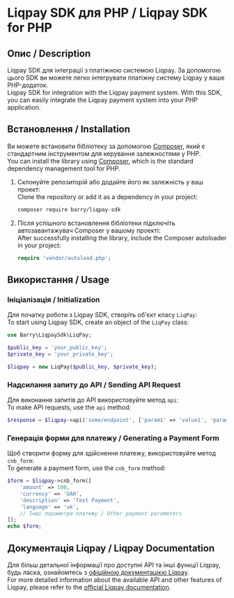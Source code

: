 
# Liqpay SDK для PHP / Liqpay SDK for PHP

## Опис / Description

Liqpay SDK для інтеграції з платіжною системою Liqpay. За допомогою цього SDK ви можете легко інтегрувати платіжну систему Liqpay у ваше PHP-додаток.  
Liqpay SDK for integration with the Liqpay payment system. With this SDK, you can easily integrate the Liqpay payment system into your PHP application.

## Встановлення / Installation

Ви можете встановити бібліотеку за допомогою [Composer](https://getcomposer.org/), який є стандартним інструментом для керування залежностями у PHP.  
You can install the library using [Composer](https://getcomposer.org/), which is the standard dependency management tool for PHP.

1. Склонуйте репозиторій або додайте його як залежність у ваш проект:  
   Clone the repository or add it as a dependency in your project:

   ```bash
   composer require barry/liqpay-sdk
   ```

2. Після успішного встановлення бібліотеки підключіть автозавантажувач Composer у вашому проекті:  
   After successfully installing the library, include the Composer autoloader in your project:

   ```php
   require 'vendor/autoload.php';
   ```

## Використання / Usage

### Ініціалізація / Initialization

Для початку роботи з Liqpay SDK, створіть об'єкт класу `LiqPay`:  
To start using Liqpay SDK, create an object of the `LiqPay` class:

```php
use Barry\LiqpaySdk\LiqPay;

$public_key = 'your_public_key';
$private_key = 'your_private_key';

$liqpay = new LiqPay($public_key, $private_key);
```

### Надсилання запиту до API / Sending API Request

Для виконання запитів до API використовуйте метод `api`:  
To make API requests, use the `api` method:

```php
$response = $liqpay->api('some/endpoint', ['param1' => 'value1', 'param2' => 'value2']);
```

### Генерація форми для платежу / Generating a Payment Form

Щоб створити форму для здійснення платежу, використовуйте метод `cnb_form`:  
To generate a payment form, use the `cnb_form` method:

```php
$form = $liqpay->cnb_form([
    'amount' => 100,
    'currency' => 'UAH',
    'description' => 'Test Payment',
    'language' => 'uk',
    // Інші параметри платежу / Other payment parameters
]);
echo $form;
```

## Документація Liqpay / Liqpay Documentation

Для більш детальної інформації про доступні API та інші функції Liqpay, будь ласка, ознайомтесь з [офіційною документацією Liqpay](https://www.liqpay.ua/documentation/en).  
For more detailed information about the available API and other features of Liqpay, please refer to the [official Liqpay documentation](https://www.liqpay.ua/documentation/en).


